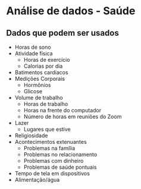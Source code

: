 # Análise de dados - Saúde
## Dados que podem ser usados
- Horas de sono
- Atividade física
	- Horas de exercício
	- Calorias por dia
- Batimentos cardíacos
- Medições Corporais
	- Hormônios
	- Glicose
- Volume de trabalho
	- Horas de trabalho
	- Horas na frente do computador
	- Número de horas em reuniões do Zoom
- Lazer
	- Lugares que estive
- Religiosidade
- Acontecimentos extenuantes
	- Problemas na família
	- Problemas no relacionamento
	- Problemas com dinheiro
	- Problemas de saúde pontuais
- Tempo de tela em dispositivos
- Alimentação/água